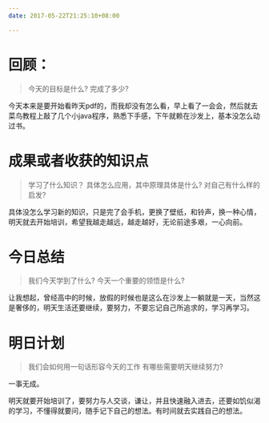 ```yaml
---
date: 2017-05-22T21:25:10+08:00

---
```


# 回顾：
> 今天的目标是什么?
> 完成了多少?

今天本来是要开始看昨天pdf的，而我却没有怎么看，早上看了一会会，然后就去菜鸟教程上敲了几个小java程序，熟悉下手感，下午就赖在沙发上，基本没怎么动过书。


# 成果或者收获的知识点
> 学习了什么知识？
> 具体怎么应用，其中原理具体是什么?
> 对自己有什么样的启发?

具体没怎么学习新的知识，只是完了会手机，更换了壁纸，和铃声，换一种心情，明天就去开始培训，希望我越走越远，越走越好，无论前途多艰，一心向前。

# 今日总结
> 我们今天学到了什么?
> 今天一个重要的领悟是什么?

让我想起，曾经高中的时候，放假的时候也是这么在沙发上一躺就是一天，当然这是奢侈的，明天生活还要继续，要努力，不要忘记自己所追求的，学习再学习。

# 明日计划
> 我们会如何用一句话形容今天的工作
> 有哪些需要明天继续努力?

一事无成。

明天就要开始培训了，要努力与人交谈，谦让，并且快速融入进去，还要如饥似渴的学习，不懂得就要问，随手记下自己的想法。有时间就去实践自己的想法。
